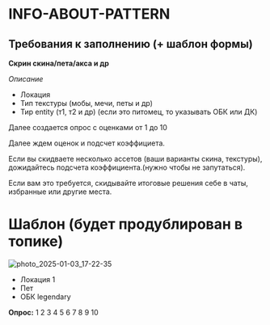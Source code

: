 # INFO-ABOUT-PATTERN

## Требования к заполнению (+ шаблон формы)


**Скрин скина/пета/акса и др**

*Описание*
- Локация
- Тип текстуры (мобы, мечи, петы и др)
- Тир entity (т1, т2 и др)
    (если это питомец, то указывать ОБК или ДК)

Далее создается опрос с оценками от 1 до 10

Далее ждем оценок и подсчет коэффициета.

Если вы скидваете несколько ассетов (ваши варианты скина, текстуры), 
дожидайтесь подсчета коэффициента.(нужно чтобы не запутаться).

Если вам это требуется, скидывайте итоговые решения себе в чаты, избранные или другие места. 


# Шаблон (будет продублирован в топике)

![photo_2025-01-03_17-22-35](https://github.com/user-attachments/assets/8f56fae2-583e-4836-9c31-6be1fd25b927)
- Локация 1
- Пет
- ОБК legendary

**Опрос:**
1
2
3
4
5
6
7
8
9
10
